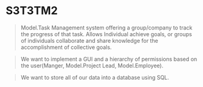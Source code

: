 # S3T3TM2

> Model.Task Management system offering a group/company to track the progress of that task. Allows Individual achieve goals, or groups of individuals collaborate and share knowledge for the accomplishment of collective goals.

> We want to implement a GUI and a hierarchy of permissions based on the user(Manger, Model.Project Lead, Model.Employee).

> We want to store all of our data into a database using SQL.
